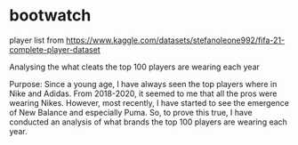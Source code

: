 # bootwatch

player list from https://www.kaggle.com/datasets/stefanoleone992/fifa-21-complete-player-dataset

Analysing the what cleats the top 100 players are wearing each year

Purpose:
Since a young age, I have always seen the top players where in Nike and Adidas. From 2018-2020, it seemed to me that all the pros were wearing Nikes. However, most recently, I have started to see the emergence of New Balance and especially Puma. So, to prove this true, I have conducted an analysis of what brands the top 100 players are wearing each year. 